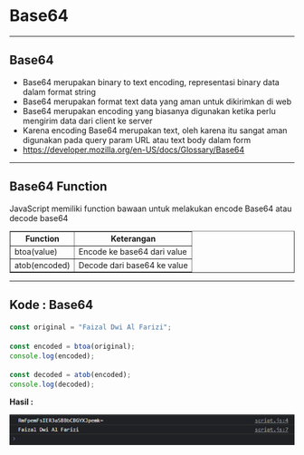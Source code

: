 # Base64

---

## Base64

- Base64 merupakan binary to text encoding, representasi binary data dalam format string
- Base64 merupakan format text data yang aman untuk dikirimkan di web
- Base64 merupakan encoding yang biasanya digunakan ketika perlu mengirim data dari client ke server
- Karena encoding Base64 merupakan text, oleh karena itu sangat aman digunakan pada query param URL atau text body dalam form
- https://developer.mozilla.org/en-US/docs/Glossary/Base64

---

## Base64 Function

JavaScript memiliki function bawaan untuk melakukan encode Base64 atau decode base64

<table border="1" width="100%">
    <tr>
        <th>Function</th>
        <th>Keterangan</th>
    </tr>
    <tr>
        <td>btoa(value)</td>
        <td>Encode ke base64 dari value</td>
    </tr>
    <tr>
        <td>atob(encoded)</td>
        <td>Decode dari base64 ke value</td>
    </tr>
</table>

---

## Kode : Base64

```js
const original = "Faizal Dwi Al Farizi";

const encoded = btoa(original);
console.log(encoded);

const decoded = atob(encoded);
console.log(decoded);
```

**Hasil :**

![1](../assets/img/17/1.PNG)